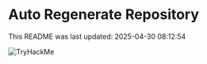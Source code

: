 # Auto Regenerate Repository

This README was last updated: 2025-04-30 08:12:54

 ![TryHackMe](https://tryhackme.com/badge/533634)